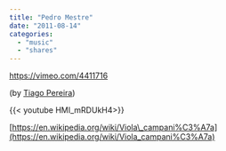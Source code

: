 ```yaml
---
title: "Pedro Mestre"
date: "2011-08-14"
categories:
  - "music"
  - "shares"
---
```


https://vimeo.com/4411716

(by [Tiago Pereira](http://vimeo.com/4411716))

<div style="width: 70vw;">{{< youtube HMI_mRDUkH4>}}</div>

[https://en.wikipedia.org/wiki/Viola\_campani%C3%A7a](https://en.wikipedia.org/wiki/Viola_campani%C3%A7a)
